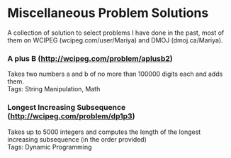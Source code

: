 # Miscellaneous Problem Solutions
A collection of solution to select problems I have done in the past, most of them on WCIPEG (wcipeg.com/user/Mariya) and DMOJ (dmoj.ca/Mariya).


### A plus B (http://wcipeg.com/problem/aplusb2)
Takes two numbers a and b of no more than 100000 digits each and adds them.  
Tags: String Manipulation, Math


### Longest Increasing Subsequence (http://wcipeg.com/problem/dp1p3)
Takes up to 5000 integers and computes the length of the longest increasing subsequence (in the order provided)  
Tags: Dynamic Programming
